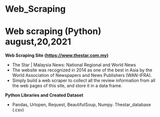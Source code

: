 # **Web_Scraping**
# Web scraping  (Python)                                                                                                           august,20,2021
**Web Scraping Site (https://www.thestar.com.my)**
* The Star | Malaysia News: National Regional and World News
* The website was recognized in 2014 as one of the best in Asia by the World Association of Newspapers and News Publishers (WAN-IFRA).
* Simply build a web scraper to collect all the review information from all the web pages of this site, and store it in a data frame.

**Python Libraries and Created Dataset**
* Pandas, Urlopen, Request, BeautifulSoup, Numpy. Thestar_database (.csv)

